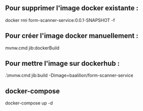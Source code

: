 ## Pour supprimer l'image docker existante :
docker rmi form-scanner-service:0.0.1-SNAPSHOT -f

## Pour créer l'image docker manuellement :
mvnw.cmd jib:dockerBuild

## Pour mettre l'image sur dockerhub :
 .\mvnw.cmd jib:build -Dimage=baalilion/form-scanner-service

## docker-compose
docker-compose up -d

